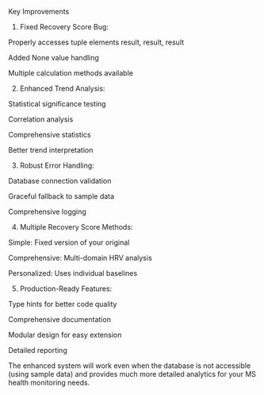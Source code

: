 Key Improvements
1. Fixed Recovery Score Bug:

Properly accesses tuple elements result, result, result

Added None value handling

Multiple calculation methods available

2. Enhanced Trend Analysis:

Statistical significance testing

Correlation analysis

Comprehensive statistics

Better trend interpretation

3. Robust Error Handling:

Database connection validation

Graceful fallback to sample data

Comprehensive logging

4. Multiple Recovery Score Methods:

Simple: Fixed version of your original

Comprehensive: Multi-domain HRV analysis

Personalized: Uses individual baselines

5. Production-Ready Features:

Type hints for better code quality

Comprehensive documentation

Modular design for easy extension

Detailed reporting

The enhanced system will work even when the database is not accessible (using sample data) and provides much more detailed analytics for your MS health monitoring needs.